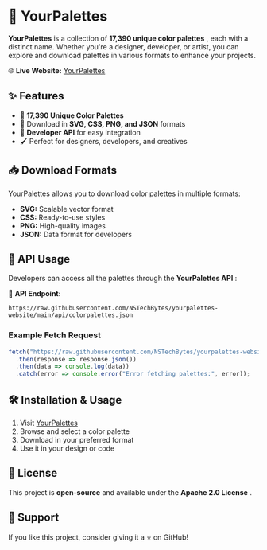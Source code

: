# 🎨 YourPalettes

**YourPalettes** is a collection of  **17,390 unique color palettes** , each with a distinct name. Whether you're a designer, developer, or artist, you can explore and download palettes in various formats to enhance your projects.

🌐 **Live Website:** [YourPalettes](https://yourpalettes.pages.dev/) 

## ✨ Features

* 🔹 **17,390 Unique Color Palettes**
* 🎨 Download in **SVG, CSS, PNG, and JSON** formats
* 📡 **Developer API** for easy integration
* 🖌️ Perfect for designers, developers, and creatives

## 📥 Download Formats

YourPalettes allows you to download color palettes in multiple formats:

* **SVG:** Scalable vector format
* **CSS:** Ready-to-use styles
* **PNG:** High-quality images
* **JSON:** Data format for developers

## 🚀 API Usage

Developers can access all the palettes through the  **YourPalettes API** :

🔗 **API Endpoint:**

```
https://raw.githubusercontent.com/NSTechBytes/yourpalettes-website/main/api/colorpalettes.json
```

### Example Fetch Request

```js
fetch("https://raw.githubusercontent.com/NSTechBytes/yourpalettes-website/main/api/colorpalettes.json")
  .then(response => response.json())
  .then(data => console.log(data))
  .catch(error => console.error("Error fetching palettes:", error));
```

## 🛠️ Installation & Usage

1. Visit [YourPalettes](https://yourpalettes.pages.dev/)
2. Browse and select a color palette
3. Download in your preferred format
4. Use it in your design or code

## 📝 License

This project is **open-source** and available under the  **Apache 2.0 License** .

## 💙 Support

If you like this project, consider giving it a ⭐ on GitHub!

